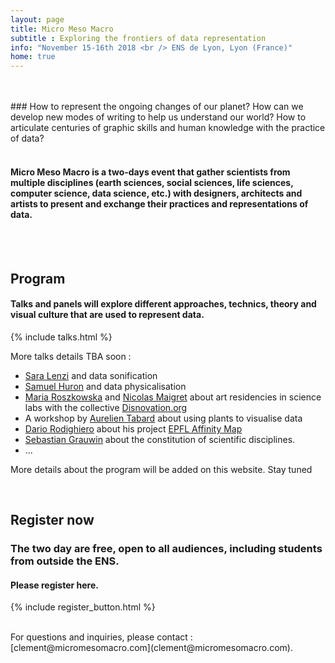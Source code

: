 ```yaml
---
layout: page
title: Micro Meso Macro
subtitle : Exploring the frontiers of data representation
info: "November 15-16th 2018 <br /> ENS de Lyon, Lyon (France)"
home: true
---
```


<br />
<br />
### How to represent the ongoing changes of our planet? How can we develop new modes of writing to help us understand our world? How to articulate centuries of graphic skills and human knowledge with the practice of data?

<br />
<br />

#### Micro Meso Macro is a two-days event that gather scientists from multiple disciplines (earth sciences, social sciences, life sciences, computer science, data science, etc.) with designers, architects and artists to present and exchange their practices and representations of data.

<br />
<br />

## Program

#### Talks and panels will explore different approaches, technics, theory and visual culture that are used to represent data.

{% include talks.html %}


More talks details TBA soon :

- [Sara Lenzi](https://www.saralenzi.com/ ) and data sonification
- [Samuel Huron](https://perso.telecom-paristech.fr/shuron/#!index.md) and data physicalisation
- [Maria Roszkowska](https://cargocollective.com/mariaroszkowska) and [Nicolas Maigret](http://peripheriques.free.fr/blog/) about art residencies in science labs with the collective [Disnovation.org](http://disnovation.org/)
- A workshop by [Aurelien Tabard](http://www.tabard.fr/) about using plants to visualise data
- [Dario Rodighiero](https://dariorodighiero.com/) about his project [EPFL Affinity Map](https://affinitymap.epfl.ch/#!)
- [Sebastian Grauwin](http://www.sebastian-grauwin.com/) about the constitution of scientific disciplines.
- ...

More details about the program will be added on this website. Stay tuned

<br />

## Register now

### The two day are free, open to all audiences, including students from outside the ENS.  

#### Please register here.

{% include register_button.html %}

<br>
For questions and inquiries, please contact : [clement@micromesomacro.com](clement@micromesomacro.com).
